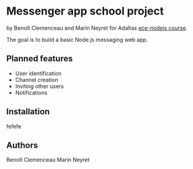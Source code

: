 # Messenger app school project
by Benoît Clemenceau and Marin Neyret for Adaltas [ece-nodejs course](https://github.com/adaltas/ece-nodejs).

The goal is to build a basic Node.js messaging web app.

## Planned features
- User identification
- Channel creation
- Inviting other users
- Notifications

## Installation

fefefe

## Authors
Benoît Clemenceau
Marin Neyret
